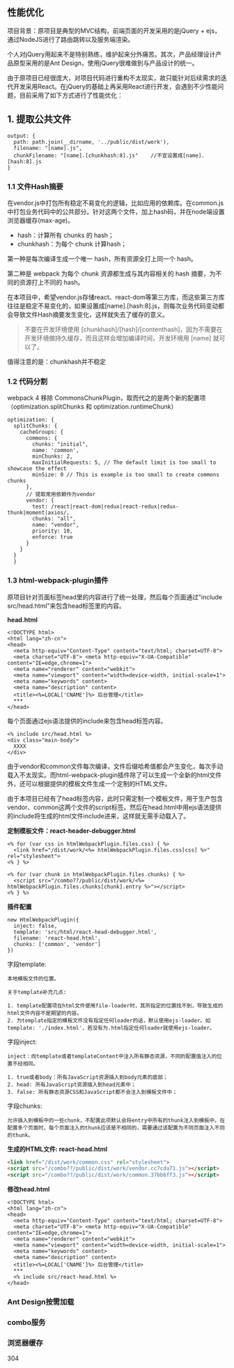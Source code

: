 
性能优化
---

项目背景：原项目是典型的MVC结构，前端页面的开发采用的是jQuery + ejs，通过NodeJS进行了路由跳转以及服务端渲染。

个人对jQuery用起来不是特别熟练，维护起来分外痛苦。其次，产品经理设计产品原型采用的是Ant Design，使用jQuery很难做到与产品设计的统一。

由于原项目已经很庞大，对项目代码进行重构不太现实，故只能针对后续需求的迭代开发采用React。在jQuery的基础上再采用React进行开发，会遇到不少性能问题，目前采用了如下方式进行了性能优化：

## 1. 提取公共文件

```JS
output: {
  path: path.join(__dirname, '../public/dist/work'),
  filename: "[name].js",
  chunkFilename: "[name].[chunkhash:8].js"    //不宜设置成[name].[hash:8].js
}
```

### 1.1 文件Hash摘要

在vendor.js中打包所有稳定不易变化的逻辑，比如应用的依赖库。在common.js中打包业务代码中的公共部分。针对这两个文件，加上hash码，并在node端设置浏览器缓存(max-age)。

+ hash：计算所有 chunks 的 hash；
+ chunkhash：为每个 chunk 计算hash；

第一种是每次编译生成一个唯一 hash，所有资源全打上同一个 hash。

第二种是 webpack 为每个 chunk 资源都生成与其内容相关的 hash 摘要，为不同的资源打上不同的 hash。

在本项目中，希望vendor.js存储react、react-dom等第三方库，而这些第三方库往往是稳定不易变化的，如果设置成[name].[hash:8].js，则每次业务代码变动都会导致文件Hash摘要发生变化，这样就失去了缓存的意义。


> 不要在开发环境使用 [chunkhash]/[hash]/[contenthash]，因为不需要在开发环境做持久缓存，而且这样会增加编译时间，开发环境用 [name] 就可以了。


值得注意的是：chunkhash并不稳定

### 1.2 代码分割

webpack 4 移除 CommonsChunkPlugin，取而代之的是两个新的配置项（optimization.splitChunks 和 optimization.runtimeChunk）

```JS
optimization: {
  splitChunks: {
    cacheGroups: {
      commons: {
        chunks: "initial",
        name: 'common',
        minChunks: 2,
        maxInitialRequests: 5, // The default limit is too small to showcase the effect
        minSize: 0 // This is example is too small to create commons chunks
      },
      // 提取常用依赖作为vendor
      vendor: {
        test: /react|react-dom|redux|react-redux|redux-thunk|moment|axios/,      
        chunks: "all",
        name: "vendor",
        priority: 10,
        enforce: true
      }
    }
  }
  }
```

### 1.3 html-webpack-plugin插件

原项目针对页面标签head里的内容进行了统一处理，然后每个页面通过"include src/head.html"来包含head标签里的内容。

**head.html**

```EJS
<!DOCTYPE html> 
<html lang="zh-cn"> 
<head>
  <meta http-equiv="Content-Type" content="text/html; charset=UTF-8"> 
  <meta charset="UTF-8"> <meta http-equiv="X-UA-Compatible" content="IE=edge,chrome=1">
  <meta name="renderer" content="webkit">
  <meta name="viewport" content="width=device-width, initial-scale=1"> 
  <meta name="keywords" content> 
  <meta name="description" content> 
  <title><%=LOCAL['CNAME']%> 后台管理</title>
  ***
</head>
```

每个页面通过ejs语法提供的include来包含head标签内容。

```EJS
<% include src/head.html %>
<div class="main-body">
  XXXX
</div> 
```

由于vendor和common文件每次编译，文件后缀哈希值都会产生变化，每次手动载入不太现实。而html-webpack-plugin插件除了可以生成一个全新的html文件外，还可以根据提供的模板文件生成一个定制的HTML文件。

由于本项目已经有了head标签内容，此时只需定制一个模板文件，用于生产包含vendor、common这两个文件的script标签。然后在head.html中用ejs语法提供的include将生成的html文件include进来，这样就无需手动载入了。

**定制模板文件：react-header-debugger.html**

```EJS
<% for (var css in htmlWebpackPlugin.files.css) { %>
  <link href="/dist/work/<%= htmlWebpackPlugin.files.css[css] %>" rel="stylesheet">
<% } %>

<% for (var chunk in htmlWebpackPlugin.files.chunks) { %>
  <script src="/combo??/public/dist/work/<%= htmlWebpackPlugin.files.chunks[chunk].entry %>"></script>
<% } %>
```

**插件配置**

```JS
new HtmlWebpackPlugin({
  inject: false,
  template: 'src/html/react-head-debugger.html',
  filename: 'react-head.html',
  chunks: ['common', 'vendor']  
})
```

字段template:

    本地模板文件的位置。

    关于template补充几点:

    1. template配置项在html文件使用file-loader时，其所指定的位置找不到，导致生成的html文件内容不是期望的内容。
    2. 为template指定的模板文件没有指定任何loader的话，默认使用ejs-loader。如template: './index.html'，若没有为.html指定任何loader就使用ejs-loader。

字段inject:

    inject：向template或者templateContent中注入所有静态资源，不同的配置值注入的位置不经相同。

    1. true或者body：所有JavaScript资源插入到body元素的底部；
    2. head: 所有JavaScript资源插入到head元素中；
    3. false: 所有静态资源CSS和JavaScript都不会注入到模板文件中；

字段chunks:

    允许插入到模板中的一些chunk，不配置此项默认会将entry中所有的thunk注入到模板中。在配置多个页面时，每个页面注入的thunk应该是不相同的，需要通过该配置为不同页面注入不同的thunk。

**生成的HTML文件: react-head.html**

```HTML
<link href="/dist/work/common.css" rel="stylesheet">
<script src="/combo??/public/dist/work/vendor.cc7cda71.js"></script>
<script src="/combo??/public/dist/work/common.37bb6ff3.js"></script>
```

**修改head.html**

```EJS
<!DOCTYPE html> 
<html lang="zh-cn"> 
<head>
  <meta http-equiv="Content-Type" content="text/html; charset=UTF-8"> 
  <meta charset="UTF-8"> <meta http-equiv="X-UA-Compatible" content="IE=edge,chrome=1">
  <meta name="renderer" content="webkit">
  <meta name="viewport" content="width=device-width, initial-scale=1"> 
  <meta name="keywords" content> 
  <meta name="description" content> 
  <title><%=LOCAL['CNAME']%> 后台管理</title>
  ***
  <% include src/react-head.html %>
</head>
```

### Ant Design按需加载


###  combo服务

### 浏览器缓存

304